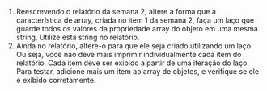 1. Reescrevendo o relatório da semana 2, altere a forma que a característica de array, criada no item 1 da semana 2, faça um laço que guarde todos os valores da propriedade array do objeto em uma mesma string. Utilize esta string no relatório.
2. Ainda no relatório, altere-o para que ele seja criado utilizando um laço. Ou seja, você não deve mais imprimir individualmente cada item do relatório. Cada item deve ser exibido a partir de uma iteração do laço. Para testar, adicione mais um item ao array de objetos, e verifique se ele é exibido corretamente.
